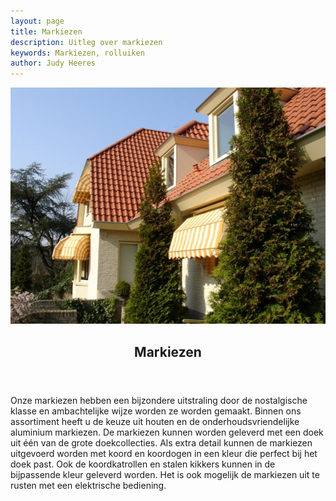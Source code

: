 ```yaml
---
layout: page
title: Markiezen
description: Uitleg over markiezen
keywords: Markiezen, rolluiken
author: Judy Heeres
---
```

<article class="blog full">
    <div class="image">
        <img src="/img/markiezen.jpg" alt="Markiezen">
    </div>
    <!-- Inner -->
    <div class="inner">
        <header>
            <h1>Markiezen</h1>
        </header>
        <p>
          Onze markiezen hebben een bijzondere uitstraling door de nostalgische klasse 
           en ambachtelijke wijze worden ze worden gemaakt. Binnen ons assortiment heeft u de keuze uit houten 
           en de onderhoudsvriendelijke aluminium markiezen. De markiezen kunnen worden geleverd met een doek 
           uit één van de grote doekcollecties. Als extra detail kunnen de markiezen uitgevoerd worden met koord 
           en koordogen in een kleur die perfect bij het doek past. Ook de koordkatrollen en stalen kikkers kunnen 
           in de bijpassende kleur geleverd worden. Het is ook mogelijk de markiezen uit te rusten met een 
           elektrische bediening.
         </p>
         <br />
     </div>
</article>
